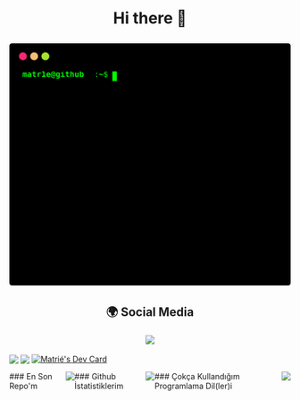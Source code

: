 # <p align="center"> Hi there 👋 </p>
<p align="center">
<a href="https://github.com/matr1e"></a><img src="./matr1e.svg"></img>
</p>


## <p align="center">  🌍 Social Media </p>

<p align="center">
<a href="https://www.instagram.com/matr1e/"><img src="https://img.shields.io/badge/Matrié%20-D90070.svg?&style=for-the-badge&logo=instagram&logoColor=white"></a>
</p>

<img align="center" src="https://spotify-github-profile.vercel.app/api/view?uid=31rztp4eqaxbifu4twrgho3vbg2e&cover_image=true&theme=default&bar_color=53b14f&bar_color_cover=false"></img> <img align="center" src="https://lanyard-profile-readme.vercel.app/api/927598578757664769?theme=light&bg=0372ad&animated=false&hideDiscrim=true&borderRadius=30px&idleMessage=Probably%20doing%20something%20else..."></img> <a href="https://app.daily.dev/Matrie"><img align="center" src="https://api.daily.dev/devcards/44fbfc6d2d644fea95d8840021ca5f10.png?r=u0g" width="270" height="400" alt="Matrié's Dev Card"/></a>

<div style="display: flex; flex-direction: row;">
### En Son Repo'm
<img align="center" src="https://github-readme-stats.vercel.app/api/pin/?username=matr1e&repo=supervizor-bot"></img>
### Github İstatistiklerim
<img align="center" src="https://github-readme-stats.vercel.app/api?username=matr1e&show_icons=true&bg_color=DEG,COLOR10,COLOR3">
### Çokça Kullandığım Programlama Dil(ler)i
<img align="center", src="https://github-readme-stats.vercel.app/api/top-langs/?username=anuraghazra&layout=compact"></img>
</div>





